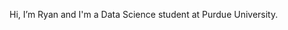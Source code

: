 Hi, I’m Ryan and I'm a Data Science student at Purdue University.

<!---
ryannewman280/ryannewman280 is a ✨ special ✨ repository because its `README.md` (this file) appears on your GitHub profile.
You can click the Preview link to take a look at your changes.
--->
